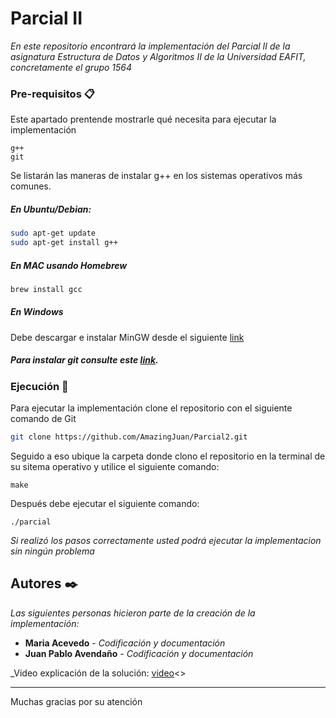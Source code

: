 # Parcial II

_En este repositorio encontrará la implementación del Parcial II de la asignatura Estructura de Datos y Algoritmos II de la Universidad EAFIT, concretamente el grupo 1564_

### Pre-requisitos 📋

Este apartado prentende mostrarle qué necesita para ejecutar la implementación

```
g++
git
```
Se listarán las maneras de instalar g++ en los sistemas operativos más comunes.

##### En Ubuntu/Debian:
```bash
sudo apt-get update
sudo apt-get install g++
```
##### En MAC usando Homebrew
```bash
brew install gcc
```
##### En Windows
Debe descargar e instalar MinGW desde el siguiente [link](https://www.mingw-w64.org/downloads/)

##### Para instalar git consulte este [link](https://git-scm.com/downloads).

### Ejecución 🔧

Para ejecutar la implementación clone el repositorio con el siguiente comando de Git

```bash
git clone https://github.com/AmazingJuan/Parcial2.git
```
Seguido a eso ubique la carpeta donde clono el repositorio en la terminal de su sitema operativo  y utilice el siguiente comando: 

```
make
```

Después debe ejecutar el siguiente comando: 

```
./parcial
```

_Si realizó los pasos correctamente usted podrá ejecutar la implementacion sin ningún problema_

## Autores ✒️

_Las siguientes personas hicieron parte de la creación de la implementación:_

* **Maria Acevedo** - *Codificación y documentación*
* **Juan Pablo Avendaño** - *Codificación y documentación*

_Video explicación de la solución: [video](https://youtu.be/5NYxdDYDnis)<>

---
Muchas gracias por su atención